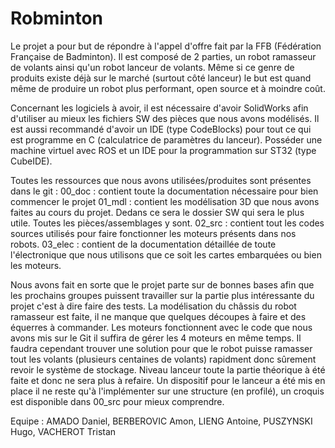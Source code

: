 # Robminton

Le projet a pour but de répondre à l'appel d'offre fait par la FFB (Fédération Française de Badminton). Il est composé de 2 parties, un robot ramasseur de volants ainsi qu'un robot lanceur de volants. Même si ce genre de produits existe déjà sur le marché (surtout côté lanceur) le but est quand même de produire un robot plus performant, open source et à moindre coût. 

Concernant les logiciels à avoir, il est nécessaire d'avoir SolidWorks afin d'utiliser au mieux les fichiers SW des pièces que nous avons modélisés. Il est aussi recommandé d'avoir un IDE (type CodeBlocks) pour tout ce qui est programme en C (calculatrice de paramètres du lanceur). Posséder une machine virtuel avec ROS et un IDE pour la programmation sur ST32 (type CubeIDE). 

Toutes les ressources que nous avons utilisées/produites sont présentes dans le git :
00_doc : contient toute la documentation nécessaire pour bien commencer le projet
01_mdl : contient les modélisation 3D que nous avons faites au cours du projet. Dedans ce sera le dossier SW qui sera le plus utile. Toutes les pièces/assemblages y sont. 
02_src : contient tout les codes sources utilisés pour faire fonctionner les moteurs présents dans nos robots. 
03_elec : contient de la documentation détaillée de toute l'électronique que nous utilisons que ce soit les cartes embarquées ou bien les moteurs. 

Nous avons fait en sorte que le projet parte sur de bonnes bases afin que les prochains groupes puissent travailler sur la partie plus intéressante du projet c'est à dire faire des tests. La modélisation du châssis du robot ramasseur est faite, il ne manque que quelques découpes à faire et des équerres à commander. Les moteurs fonctionnent avec le code que nous avons mis sur le Git il suffira de gérer les 4 moteurs en même temps. Il faudra cependant trouver une solution pour que le robot puisse ramasser tout les volants (plusieurs centaines de volants) rapidment donc sûrement revoir le système de stockage. Niveau lanceur toute la partie théorique à été faite et donc ne sera plus à refaire. Un dispositif pour le lanceur a été mis en place il ne reste qu'à l'implémenter sur une structure (en profilé), un croquis est disponible dans 00_src pour mieux comprendre. 

Equipe : AMADO Daniel, BERBEROVIC Amon, LIENG Antoine, PUSZYNSKI Hugo, VACHEROT Tristan
